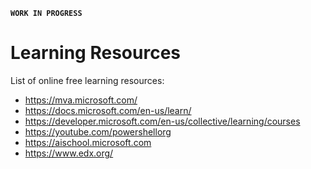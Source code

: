 **`WORK IN PROGRESS`**

# Learning Resources
List of online free learning resources:

- https://mva.microsoft.com/
- https://docs.microsoft.com/en-us/learn/
- https://developer.microsoft.com/en-us/collective/learning/courses
- https://youtube.com/powershellorg
- https://aischool.microsoft.com
- https://www.edx.org/
